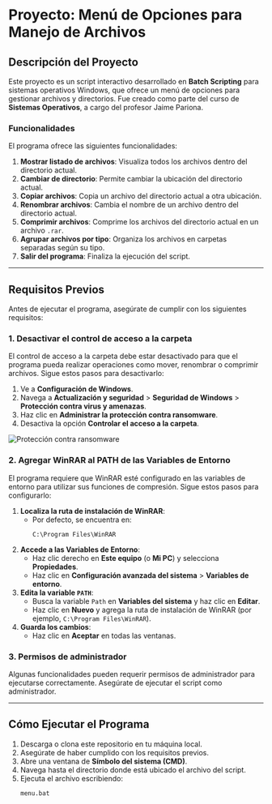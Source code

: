 # Proyecto: Menú de Opciones para Manejo de Archivos

## Descripción del Proyecto

Este proyecto es un script interactivo desarrollado en **Batch Scripting** para sistemas operativos Windows, que ofrece un menú de opciones para gestionar archivos y directorios. Fue creado como parte del curso de **Sistemas Operativos**, a cargo del profesor Jaime Pariona.

### Funcionalidades
El programa ofrece las siguientes funcionalidades:
1. **Mostrar listado de archivos**: Visualiza todos los archivos dentro del directorio actual.
2. **Cambiar de directorio**: Permite cambiar la ubicación del directorio actual.
3. **Copiar archivos**: Copia un archivo del directorio actual a otra ubicación.
4. **Renombrar archivos**: Cambia el nombre de un archivo dentro del directorio actual.
5. **Comprimir archivos**: Comprime los archivos del directorio actual en un archivo `.rar`.
6. **Agrupar archivos por tipo**: Organiza los archivos en carpetas separadas según su tipo.
7. **Salir del programa**: Finaliza la ejecución del script.

---

## Requisitos Previos

Antes de ejecutar el programa, asegúrate de cumplir con los siguientes requisitos:

### 1. **Desactivar el control de acceso a la carpeta**
El control de acceso a la carpeta debe estar desactivado para que el programa pueda realizar operaciones como mover, renombrar o comprimir archivos. Sigue estos pasos para desactivarlo:
1. Ve a **Configuración de Windows**.
2. Navega a **Actualización y seguridad** > **Seguridad de Windows** > **Protección contra virus y amenazas**.
3. Haz clic en **Administrar la protección contra ransomware**.
4. Desactiva la opción **Controlar el acceso a la carpeta**.

![Protección contra ransomware](./ruta-a-la-imagen.png) <!-- Cambia "ruta-a-la-imagen.png" por la ubicación real si subes esta imagen -->

### 2. **Agregar WinRAR al PATH de las Variables de Entorno**
El programa requiere que WinRAR esté configurado en las variables de entorno para utilizar sus funciones de compresión. Sigue estos pasos para configurarlo:
1. **Localiza la ruta de instalación de WinRAR**:
   - Por defecto, se encuentra en:
     ```
     C:\Program Files\WinRAR
     ```
2. **Accede a las Variables de Entorno**:
   - Haz clic derecho en **Este equipo** (o **Mi PC**) y selecciona **Propiedades**.
   - Haz clic en **Configuración avanzada del sistema** > **Variables de entorno**.
3. **Edita la variable `PATH`**:
   - Busca la variable `Path` en **Variables del sistema** y haz clic en **Editar**.
   - Haz clic en **Nuevo** y agrega la ruta de instalación de WinRAR (por ejemplo, `C:\Program Files\WinRAR`).
4. **Guarda los cambios**:
   - Haz clic en **Aceptar** en todas las ventanas.

### 3. **Permisos de administrador**
Algunas funcionalidades pueden requerir permisos de administrador para ejecutarse correctamente. Asegúrate de ejecutar el script como administrador.

---

## Cómo Ejecutar el Programa

1. Descarga o clona este repositorio en tu máquina local.
2. Asegúrate de haber cumplido con los requisitos previos.
3. Abre una ventana de **Símbolo del sistema (CMD)**.
4. Navega hasta el directorio donde está ubicado el archivo del script.
5. Ejecuta el archivo escribiendo:
   ```cmd
   menu.bat
